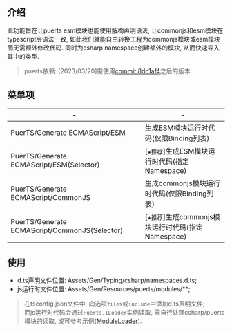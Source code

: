 ## 介绍
此功能旨在让puerts esm模块也能使用解构声明语法, 让commonjs和esm模块在typescript层语法一致, 如此我们就能自由转换工程为commonjs模块或esm模块而无需额外修改代码. 同时为csharp namespace创建额外的模块, 从而快速导入其中的类型.

> puerts依赖: [2023/03/20]需使用[commit 8dc1af4](https://github.com/Tencent/puerts/commit/8dc1af4e55431dedb3d226139ace69e588e480fa)之后的版本

## 菜单项
| - | - |
|-----|-----|
|PuerTS/Generate ECMAScript/ESM | 生成ESM模块运行时代码(仅限Binding列表) |
|PuerTS/Generate ECMAScript/ESM(Selector) | [`★推荐`]生成ESM模块运行时代码(指定Namespace) |
|PuerTS/Generate ECMAScript/CommonJS | 生成commonjs模块运行时代码(仅限Binding列表) |
|PuerTS/Generate ECMAScript/CommonJS(Selector) | [`★推荐`]生成commonjs模块运行时代码(指定Namespace) |

## 使用
- d.ts声明文件位置: Assets/Gen/Typing/csharp/namespaces.d.ts;  
- js运行时文件位置: Assets/Gen/Resources/puerts/modules/**;

> 在tsconfig.json文件中, 向选项`files`或`include`中添加d.ts声明文件;  
> 而js运行时代码会通过`Puerts.ILoader`实例读取, 需自行处理csharp/puerts模块的读取, 或可参考示例([ModuleLoader](./ModuleLoader.cs)).